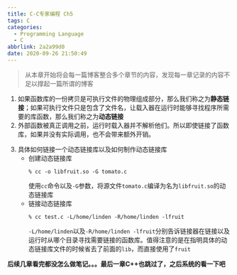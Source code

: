 ```yaml
---
title: C-C专家编程 Ch5
tags: C
categories:
  - Programming Language
  - C
abbrlink: 2a2a99d0
date: 2020-09-26 21:50:49
---
```



> 从本章开始将会每一篇博客整合多个章节的内容，发现每一章记录的内容不足以撑起一篇所谓的博客

1. 如果函数库的一份拷贝是可执行文件的物理组成部分，那么我们称之为**静态链接**；如果可执行文件只是包含了文件名，让载入器在运行时能够寻找程序所需要的库函数，那么我们称之为**动态链接**
2. 外部函数被真正调用之前，运行时载入器并不解析他们。所以即使链接了函数库，如果并没有实际调用，也不会带来额外开销。

<!-- more -->
3. 具体如何链接一个动态链接库以及如何制作动态链接库
   - 创建动态链接库
     ```shell
     % cc -o libfruit.so -G tomato.c
     ```
     使用`cc`命令以及`-G`参数，将源文件`tomato.c`编译为名为`libfruit.so`的动态链接库
   - 链接动态链接库
     ```shell
     % cc test.c -L/home/linden -R/home/linden -lfruit
     ```
     `-L/home/linden`以及`-R/home/linden -lfruit`分别告诉链接器在链接以及运行时从哪个目录寻找需要链接的函数库。值得注意的是在指明具体的动态链接库文件的时候省去了前面的`lib`，而直接使用了`fruit`
    
**后续几章看完都没怎么做笔记。。。最后一章C++也跳过了，之后系统的看一下吧**